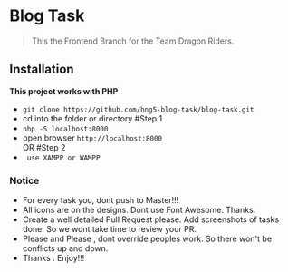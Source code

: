 # Blog Task

> This the Frontend Branch for the Team Dragon Riders.

## Installation
 **This project works with PHP**
* `git clone https://github.com/hng5-blog-task/blog-task.git`
* cd into the folder or directory
#Step 1
* ```php -S localhost:8000```
* open browser ``http://localhost:8000``    
OR
#Step 2
* ``` use XAMPP or WAMPP```
### Notice
* For every task you, dont push to Master!!!
* All icons are on the designs. Dont use Font Awesome. Thanks.
* Create a well detailed Pull Request please. Add screenshots of tasks done. So we wont take time to review your PR.
* Please and Please , dont override peoples work. So there won't be conflicts up and down.
* Thanks . Enjoy!!!